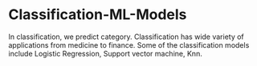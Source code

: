# Classification-ML-Models

In classification, we predict category. Classification has wide variety of applications from medicine to finance. 
Some of the classification models include Logistic Regression, Support vector machine, Knn.
